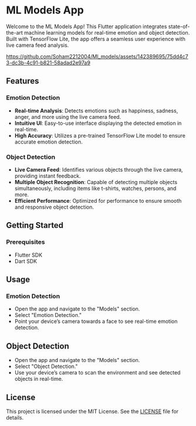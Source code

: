 # ML Models App

Welcome to the ML Models App! This Flutter application integrates state-of-the-art machine learning models for real-time emotion and object detection. Built with TensorFlow Lite, the app offers a seamless user experience with live camera feed analysis. 



https://github.com/Soham2212004/Ml_models/assets/142389695/75dd4c73-dc3b-4c91-b821-58adad2e97a9



## Features

### Emotion Detection
- **Real-time Analysis**: Detects emotions such as happiness, sadness, anger, and more using the live camera feed.
- **Intuitive UI**: Easy-to-use interface displaying the detected emotion in real-time.
- **High Accuracy**: Utilizes a pre-trained TensorFlow Lite model to ensure accurate emotion detection.

### Object Detection
- **Live Camera Feed**: Identifies various objects through the live camera, providing instant feedback.
- **Multiple Object Recognition**: Capable of detecting multiple objects simultaneously, including items like t-shirts, watches, persons, and more.
- **Efficient Performance**: Optimized for performance to ensure smooth and responsive object detection.

## Getting Started

### Prerequisites
- Flutter SDK
- Dart SDK


## Usage
### Emotion Detection
- Open the app and navigate to the "Models" section.
- Select "Emotion Detection."
- Point your device’s camera towards a face to see real-time emotion detection.

## Object Detection
- Open the app and navigate to the "Models" section.
- Select "Object Detection."
- Use your device’s camera to scan the environment and see detected objects in real-time.

## License
This project is licensed under the MIT License. See the [LICENSE](LICENSE) file for details.






